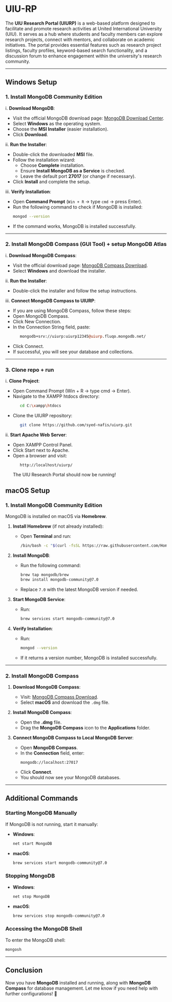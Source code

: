 # UIU-RP

The **UIU Research Portal (UIURP)** is a web-based platform designed to facilitate and promote research activities at United International University (UIU). It serves as a hub where students and faculty members can explore research projects, connect with mentors, and collaborate on academic initiatives. The portal provides essential features such as research project listings, faculty profiles, keyword-based search functionality, and a discussion forum to enhance engagement within the university's research community. 

---

## **Windows Setup**

### **1. Install MongoDB Community Edition**

i. **Download MongoDB**:

   - Visit the official MongoDB download page: [MongoDB Download Center](https://www.mongodb.com/try/download/community).
   - Select **Windows** as the operating system.
   - Choose the **MSI Installer** (easier installation).
   - Click **Download**.

ii. **Run the Installer**:

   - Double-click the downloaded **MSI** file.
   - Follow the installation wizard:
     - Choose **Complete** installation.
     - Ensure **Install MongoDB as a Service** is checked.
     - Leave the default port **27017** (or change if necessary).
   - Click **Install** and complete the setup.

iii. **Verify Installation**:

   - Open **Command Prompt** (`Win + R` → type `cmd` → press Enter).
   - Run the following command to check if MongoDB is installed:
     ```bash
     mongod --version
     ```
   - If the command works, MongoDB is installed successfully.

---

### **2. Install MongoDB Compass (GUI Tool) + setup MongoDB Atlas**

i. **Download MongoDB Compass**:

   - Visit the official download page: [MongoDB Compass Download](https://www.mongodb.com/products/compass).
   - Select **Windows** and download the installer.

ii. **Run the Installer**:

   - Double-click the installer and follow the setup instructions.

iii. **Connect MongoDB Compass to UIURP**:

   - If you are using MongoDB Compass, follow these steps:
   - Open MongoDB Compass.
   - Click New Connection.
   - In the Connection String field, paste:
     ```perl
        mongodb+srv://uiurp:uiurp12345@uiurp.fluqo.mongodb.net/
     ```
   - Click Connect.
   - If successful, you will see your database and collections.

---
### **3. Clone repo + run**

i. **Clone Project**:

   - Open Command Prompt (Win + R → type cmd → Enter).
   - Navigate to the XAMPP htdocs directory:
        ```bash
           cd C:\xampp\htdocs
        ```
   - Clone the UIURP repository:
        ``` bash
           git clone https://github.com/syed-nafis/uiurp.git
        ```
ii. **Start Apache Web Server**:

   - Open XAMPP Control Panel.
   - Click Start next to Apache.
   - Open a browser and visit:
        ```arduino
           http://localhost/uiurp/
        ```
        The UIU Research Portal should now be running!
   

## **macOS Setup**

### **1. Install MongoDB Community Edition**

MongoDB is installed on macOS via **Homebrew**.

1. **Install Homebrew** (if not already installed):

   - Open **Terminal** and run:
     ```bash
     /bin/bash -c "$(curl -fsSL https://raw.githubusercontent.com/Homebrew/install/HEAD/install.sh)"
     ```

2. **Install MongoDB**:

   - Run the following command:
     ```bash
     brew tap mongodb/brew
     brew install mongodb-community@7.0
     ```
   - Replace `7.0` with the latest MongoDB version if needed.

3. **Start MongoDB Service**:

   - Run:
     ```bash
     brew services start mongodb-community@7.0
     ```

4. **Verify Installation**:

   - Run:
     ```bash
     mongod --version
     ```
   - If it returns a version number, MongoDB is installed successfully.

---

### **2. Install MongoDB Compass**

1. **Download MongoDB Compass**:

   - Visit: [MongoDB Compass Download](https://www.mongodb.com/products/compass).
   - Select **macOS** and download the `.dmg` file.

2. **Install MongoDB Compass**:

   - Open the **.dmg** file.
   - Drag the **MongoDB Compass** icon to the **Applications** folder.

3. **Connect MongoDB Compass to Local MongoDB Server**:

   - Open **MongoDB Compass**.
   - In the **Connection** field, enter:
     ```
     mongodb://localhost:27017
     ```
   - Click **Connect**.
   - You should now see your MongoDB databases.

---

## **Additional Commands**

### **Starting MongoDB Manually**

If MongoDB is not running, start it manually:

- **Windows**:
  ```bash
  net start MongoDB
  ```
- **macOS**:
  ```bash
  brew services start mongodb-community@7.0
  ```

### **Stopping MongoDB**

- **Windows**:
  ```bash
  net stop MongoDB
  ```
- **macOS**:
  ```bash
  brew services stop mongodb-community@7.0
  ```

### **Accessing the MongoDB Shell**

To enter the MongoDB shell:

```bash
mongosh
```

---

## **Conclusion**

Now you have **MongoDB** installed and running, along with **MongoDB Compass** for database management. Let me know if you need help with further configurations! 🚀

